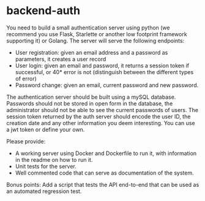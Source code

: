 # backend-auth


You need to build a small authentication server using python (we recommend you use Flask, Starlette or another low footprint framework supporting it) or Golang.
The server will serve the following endpoints:

* User registration: given an email address and a password as parameters, it creates a user record
* User login: given an email and password, it returns a session token if successful, or 40* error is not (distinguish between the different types of error)
* Password change: given an email, current password and new password.

The authentication server should be built using a mySQL database.
Passwords should not be stored in open form in the database, the administrator should not be able to see the current passwords of users.
The session token returned by the auth server should encode the user ID, the creation date and any other information you deem interesting. You can use a jwt token or define your own.

Please provide:
* A working server using Docker and Dockerfile to run it, with information in the readme on how to run it.
* Unit tests for the server.
* Well commented code that can serve as documentation of the  system.



Bonus points: Add a script that tests the API end-to-end that can be used as an automated regression test.